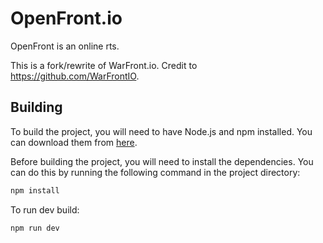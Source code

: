 # OpenFront.io

OpenFront is an online rts.

This is a fork/rewrite of WarFront.io. Credit to https://github.com/WarFrontIO.

## Building

To build the project, you will need to have Node.js and npm installed. You can download them from [here](https://nodejs.org/).

Before building the project, you will need to install the dependencies. You can do this by running the following command in the project directory:

```bash
npm install
```

To run dev build:

```bash
npm run dev
```
